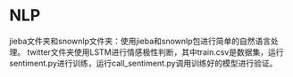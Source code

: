 # NLP
jieba文件夹和snownlp文件夹：使用jieba和snownlp包进行简单的自然语言处理。
twitter文件夹使用LSTM进行情感极性判断，其中train.csv是数据集，运行sentiment.py进行训练，运行call_sentiment.py调用训练好的模型进行验证。